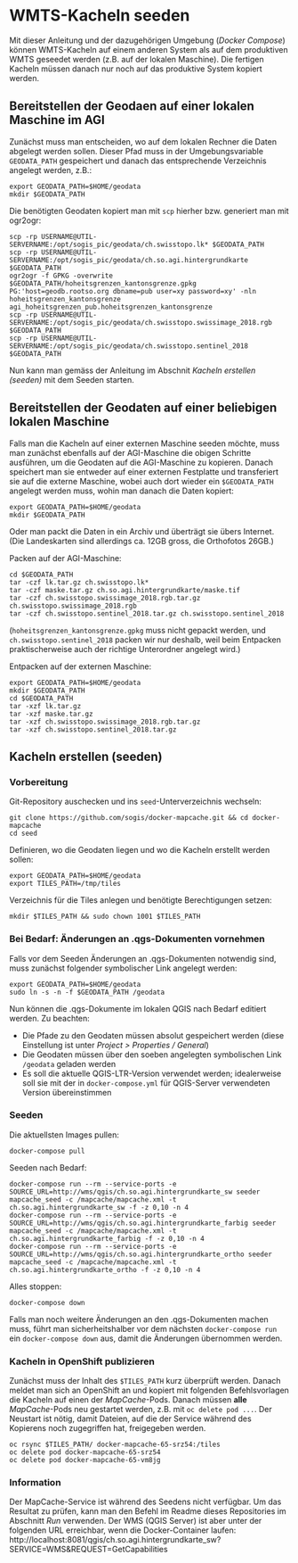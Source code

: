 # WMTS-Kacheln seeden

Mit dieser Anleitung und der dazugehörigen Umgebung (_Docker Compose_) können WMTS-Kacheln auf einem anderen System als auf dem produktiven WMTS geseedet werden (z.B. auf der lokalen Maschine). Die fertigen Kacheln müssen danach nur noch auf das produktive System kopiert werden.


## Bereitstellen der Geodaen auf einer lokalen Maschine im AGI

Zunächst muss man entscheiden, wo auf dem lokalen Rechner die Daten abgelegt werden sollen. Dieser Pfad muss in der Umgebungsvariable `GEODATA_PATH` gespeichert und danach das entsprechende Verzeichnis angelegt werden, z.B.:

```
export GEODATA_PATH=$HOME/geodata
mkdir $GEODATA_PATH
```

Die benötigten Geodaten kopiert man mit `scp` hierher bzw. generiert man mit ogr2ogr:

```
scp -rp USERNAME@UTIL-SERVERNAME:/opt/sogis_pic/geodata/ch.swisstopo.lk* $GEODATA_PATH
scp -rp USERNAME@UTIL-SERVERNAME:/opt/sogis_pic/geodata/ch.so.agi.hintergrundkarte $GEODATA_PATH
ogr2ogr -f GPKG -overwrite $GEODATA_PATH/hoheitsgrenzen_kantonsgrenze.gpkg PG:'host=geodb.rootso.org dbname=pub user=xy password=xy' -nln hoheitsgrenzen_kantonsgrenze agi_hoheitsgrenzen_pub.hoheitsgrenzen_kantonsgrenze
scp -rp USERNAME@UTIL-SERVERNAME:/opt/sogis_pic/geodata/ch.swisstopo.swissimage_2018.rgb $GEODATA_PATH
scp -rp USERNAME@UTIL-SERVERNAME:/opt/sogis_pic/geodata/ch.swisstopo.sentinel_2018 $GEODATA_PATH
```

Nun kann man gemäss der Anleitung im Abschnit _Kacheln erstellen (seeden)_ mit dem Seeden starten.


## Bereitstellen der Geodaten auf einer beliebigen lokalen Maschine

Falls man die Kacheln auf einer externen Maschine seeden möchte, muss man zunächst ebenfalls auf der AGI-Maschine die obigen Schritte ausführen, um die Geodaten auf die AGI-Maschine zu kopieren. Danach speichert man sie entweder auf einer externen Festplatte und transferiert sie auf die externe Maschine, wobei auch dort wieder ein `$GEODATA_PATH` angelegt werden muss, wohin man danach die Daten kopiert:

```
export GEODATA_PATH=$HOME/geodata
mkdir $GEODATA_PATH
```

Oder man packt die Daten in ein Archiv und überträgt sie übers Internet. (Die Landeskarten sind allerdings ca. 12GB gross, die Orthofotos 26GB.)

Packen auf der AGI-Maschine:

```
cd $GEODATA_PATH
tar -czf lk.tar.gz ch.swisstopo.lk*
tar -czf maske.tar.gz ch.so.agi.hintergrundkarte/maske.tif
tar -czf ch.swisstopo.swissimage_2018.rgb.tar.gz ch.swisstopo.swissimage_2018.rgb
tar -czf ch.swisstopo.sentinel_2018.tar.gz ch.swisstopo.sentinel_2018
```
(`hoheitsgrenzen_kantonsgrenze.gpkg` muss nicht gepackt werden, und `ch.swisstopo.sentinel_2018` packen wir nur deshalb, weil beim Entpacken praktischerweise auch der richtige Unterordner angelegt wird.)

Entpacken auf der externen Maschine:

```
export GEODATA_PATH=$HOME/geodata
mkdir $GEODATA_PATH
cd $GEODATA_PATH
tar -xzf lk.tar.gz
tar -xzf maske.tar.gz
tar -xzf ch.swisstopo.swissimage_2018.rgb.tar.gz
tar -xzf ch.swisstopo.sentinel_2018.tar.gz
```


## Kacheln erstellen (seeden)

### Vorbereitung

Git-Repository auschecken und ins `seed`-Unterverzeichnis wechseln:

```
git clone https://github.com/sogis/docker-mapcache.git && cd docker-mapcache
cd seed
```

Definieren, wo die Geodaten liegen und wo die Kacheln erstellt werden sollen:

```
export GEODATA_PATH=$HOME/geodata
export TILES_PATH=/tmp/tiles
```

Verzeichnis für die Tiles anlegen und benötigte Berechtigungen setzen:

```
mkdir $TILES_PATH && sudo chown 1001 $TILES_PATH
```

### Bei Bedarf: Änderungen an .qgs-Dokumenten vornehmen

Falls vor dem Seeden Änderungen an .qgs-Dokumenten notwendig sind, muss zunächst folgender symbolischer Link angelegt werden:

```
export GEODATA_PATH=$HOME/geodata
sudo ln -s -n -f $GEODATA_PATH /geodata
```

Nun können die .qgs-Dokumente im lokalen QGIS nach Bedarf editiert werden. Zu beachten:
* Die Pfade zu den Geodaten müssen absolut gespeichert werden (diese Einstellung ist unter _Project > Properties / General_)
* Die Geodaten müssen über den soeben angelegten symbolischen Link `/geodata` geladen werden
* Es soll die aktuelle QGIS-LTR-Version verwendet werden; idealerweise soll sie mit der in `docker-compose.yml` für QGIS-Server verwendeten Version übereinstimmen

### Seeden

Die aktuellsten Images pullen:

```
docker-compose pull
```

Seeden nach Bedarf:

```
docker-compose run --rm --service-ports -e SOURCE_URL=http://wms/qgis/ch.so.agi.hintergrundkarte_sw seeder mapcache_seed -c /mapcache/mapcache.xml -t ch.so.agi.hintergrundkarte_sw -f -z 0,10 -n 4
docker-compose run --rm --service-ports -e SOURCE_URL=http://wms/qgis/ch.so.agi.hintergrundkarte_farbig seeder mapcache_seed -c /mapcache/mapcache.xml -t ch.so.agi.hintergrundkarte_farbig -f -z 0,10 -n 4
docker-compose run --rm --service-ports -e SOURCE_URL=http://wms/qgis/ch.so.agi.hintergrundkarte_ortho seeder mapcache_seed -c /mapcache/mapcache.xml -t ch.so.agi.hintergrundkarte_ortho -f -z 0,10 -n 4
```

Alles stoppen:

```
docker-compose down
```


Falls man noch weitere Änderungen an den .qgs-Dokumenten machen muss, führt man sicherheitshalber vor dem nächsten `docker-compose run` ein `docker-compose down` aus, damit die Änderungen übernommen werden.

### Kacheln in OpenShift publizieren

Zunächst muss der Inhalt des `$TILES_PATH` kurz überprüft werden. Danach meldet man sich an OpenShift an und kopiert mit folgenden Befehlsvorlagen die Kacheln auf einen der *MapCache*-Pods. Danach müssen **alle** *MapCache*-Pods neu gestartet werden, z.B. mit `oc delete pod ...`. Der Neustart ist nötig, damit Dateien, auf die der Service während des Kopierens noch zugegriffen hat, freigegeben werden.

```
oc rsync $TILES_PATH/ docker-mapcache-65-srz54:/tiles
oc delete pod docker-mapcache-65-srz54
oc delete pod docker-mapcache-65-vm8jg
```

### Information

Der MapCache-Service ist während des Seedens nicht verfügbar.
Um das Resultat zu prüfen, kann man den Befehl im Readme dieses Repositories im Abschnitt _Run_ verwenden.
Der WMS (QGIS Server) ist aber unter der folgenden URL erreichbar, wenn die Docker-Container laufen:
http://localhost:8081/qgis/ch.so.agi.hintergrundkarte_sw?SERVICE=WMS&REQUEST=GetCapabilities
